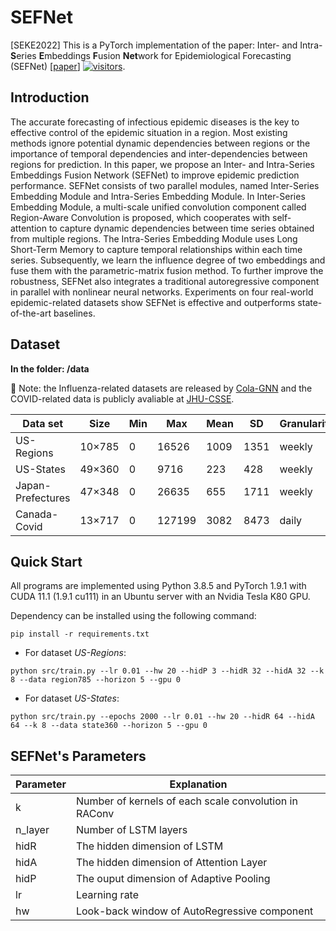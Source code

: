 [visitors-img]: https://visitor-badge.glitch.me/badge?page_id=Xiefeng69.SEFNet
[repo-url]: https://github.com/Xiefeng69/SEFNet

# SEFNet

[SEKE2022] This is a PyTorch implementation of the paper: Inter- and Intra-**S**eries **E**mbeddings **F**usion **Net**work for Epidemiological Forecasting (SEFNet) \[[paper](http://ksiresearch.org/seke/seke22paper/paper109.pdf)\] [![visitors][visitors-img]][repo-url].

## Introduction
The accurate forecasting of infectious epidemic diseases is the key to effective control of the epidemic situation in a region. Most existing methods ignore potential dynamic dependencies between regions or the importance of temporal dependencies and inter-dependencies between regions for prediction. In this paper, we propose an Inter- and Intra-Series Embeddings Fusion Network (SEFNet) to improve epidemic prediction performance. SEFNet consists of two parallel modules, named Inter-Series Embedding Module and Intra-Series Embedding Module. In Inter-Series Embedding Module, a multi-scale unified convolution component called Region-Aware Convolution is proposed, which cooperates with self-attention to capture dynamic dependencies between time series obtained from multiple regions. The Intra-Series Embedding Module uses Long Short-Term Memory to capture temporal relationships within each time series. Subsequently, we learn the influence degree of two embeddings and fuse them with the parametric-matrix fusion method. To further improve the robustness, SEFNet also integrates a traditional autoregressive component in parallel with nonlinear neural networks. Experiments on four real-world epidemic-related datasets show SEFNet is effective and outperforms state-of-the-art baselines.

## Dataset
**In the folder: /data**

:gift_heart: Note: the Influenza-related datasets are released by [Cola-GNN](https://github.com/amy-deng/colagnn) and the COVID-related data is publicly avaliable at [JHU-CSSE](https://github.com/CSSEGISandData/COVID-19).

|  Data set   | Size  |  Min  | Max  | Mean  | SD  |  Granularity
|  ----  | ----  |  ----  | ----  |  ----  | ----  | ----  |
| US-Regions  |  10×785 | 0 |  16526 | 1009 | 1351 | weekly
| US-States  |  49×360 | 0 | 9716 | 223 | 428 | weekly
| Japan-Prefectures  |  47×348 | 0 |  26635 | 655 | 1711 | weekly
| Canada-Covid  |  13×717 | 0 | 127199 | 3082 | 8473 | daily

## Quick Start

All programs are implemented using Python 3.8.5 and PyTorch 1.9.1 with CUDA 11.1 (1.9.1 cu111) in an Ubuntu server with an Nvidia Tesla K80 GPU.

Dependency can be installed using the following command:
```shell
pip install -r requirements.txt
```

+ For dataset *US-Regions*:
```shell
python src/train.py --lr 0.01 --hw 20 --hidP 3 --hidR 32 --hidA 32 --k 8 --data region785 --horizon 5 --gpu 0
```
+ For dataset *US-States*:
```shell
python src/train.py --epochs 2000 --lr 0.01 --hw 20 --hidR 64 --hidA 64 --k 8 --data state360 --horizon 5 --gpu 0
```

## SEFNet's Parameters
|  Parameter | Explanation |
|  ---- | ----  |
| k | Number of kernels of each scale convolution in RAConv |
| n_layer | Number of LSTM layers  |
| hidR | The hidden dimension of LSTM |
| hidA | The hidden dimension of Attention Layer |
| hidP | The ouput dimension of Adaptive Pooling |
| lr | Learning rate |
| hw | Look-back window of AutoRegressive component |
